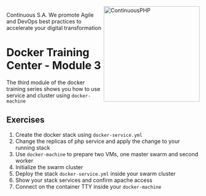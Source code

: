 <a href="http://continuous.lu">
  <img src="https://app.continuousphp.com/assets/logos/continuousphp.svg" alt="ContinuousPHP" width="250px" align="right"/>
</a>

<p align="left">
    Continuous S.A. We promote Agile and DevOps best practices to accelerate your digital transformation
</p>

# Docker Training Center - Module 3

The third module of the docker training series shows you how to use service and cluster using `docker-machine`

## Exercises

1. Create the docker stack using `docker-service.yml`
2. Change the replicas of php service and apply the change to your running stack
3. Use `docker-machine` to prepare two VMs, one master swarm and second worker
4. Initialize the swarm cluster
5. Deploy the stack `docker-service.yml` inside your swarm cluster
6. Show your stack services and confirm apache access
7. Connect on the container TTY inside your `docker-machine`
